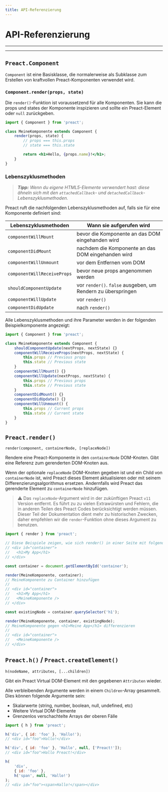 ```yaml
---
title: API-Referenzierung
---
```


# API-Referenzierung

---

<div><toc></toc></div>

---

## `Preact.Component`

`Component` ist eine Basisklasse, die normalerweise als Subklasse zum Erstellen von kraftvollen Preact-Komponenten verwendet wird.

### `Component.render(props, state)`

Die `render()`-Funktion ist voraussetzend für alle Komponenten. Sie kann die props und states der Komponente inspizieren und sollte ein Preact-Element oder `null` zurückgeben.

```jsx
import { Component } from 'preact';

class MeineKomponente extends Component {
	render(props, state) {
		// props === this.props
		// state === this.state

		return <h1>Hello, {props.name}!</h1>;
	}
}
```

### Lebenszyklusmethoden

> _**Tipp:** Wenn du eigene HTML5-Elemente verwendert hast: diese ähneln sich mit den `attachedCallback`- und `detachedCallback`-Lebenszyklusmethoden._

Preact ruft die nachfolgenden Lebenszyklusmethoden auf, falls sie für eine Komponente definiert sind:

| Lebenszyklusmethoden        | Wann sie aufgerufen wird                             				 |
|-----------------------------|--------------------------------------------------------------|
| `componentWillMount`        | bevor die Komponente an das DOM eingehanden wird					   |
| `componentDidMount`         | nachdem die Komponente an das DOM eingehanden wird 					 |
| `componentWillUnmount`      | vor dem Entfernen vom  DOM	                      					 |
| `componentWillReceiveProps` | bevor neue props angenommen werden                 					 |
| `shouldComponentUpdate`     | vor `render()`. `false` ausgeben, um Rendern zu überspringen |
| `componentWillUpdate`       | vor `render()`                                               |
| `componentDidUpdate`        | nach `render()`                                  						 |

Alle Lebenszyklusmethoden und ihre Parameter werden in der folgenden Beispielkomponente angezeigt:

```js
import { Component } from 'preact';

class MeineKomponente extends Component {
	shouldComponentUpdate(nextProps, nextState) {}
	componentWillReceiveProps(nextProps, nextState) {
		this.props // Previous props
		this.state // Previous state
	}
	componentWillMount() {}
	componentWillUpdate(nextProps, nextState) {
		this.props // Previous props
		this.state // Previous state
	}
	componentDidMount() {}
	componentDidUpdate() {}
	componentWillUnmount() {
		this.props // Current props
		this.state // Current state
	}
}
```

## `Preact.render()`

`render(component, containerNode, [replaceNode])`

Rendere eine Preact-Komponente in den `containerNode` DOM-Knoten. Gibt eine Referenz zum gerenderten DOM-Knoten aus.

Wenn der optionale `replaceNode` DOM-Knoten gegeben ist und ein Child von `containerNode` ist, wird Preact dieses Element aktualisieren oder mit seinem Differenzierungsalgorithmus ersetzen. Andernfalls wird Preact das gerenderte Element zu `containerNode` hinzufügen.

> ⚠️ Das `replaceNode`-Argument wird in der zukünftigen Preact `v11` Version entfernt. Es führt zu zu vielen Extrawürsten und Fehlern, die in anderen Teilen des Preact Codes berücksichtigt werden müssen. Dieser Teil der Dokumentation dient mehr zu historischen Zwecken, daher empfehlen wir die `render`-Funktion ohne dieses Argument zu benutzen.

```js
import { render } from 'preact';

// Diese Beispiele zeigen, wie sich render() in einer Seite mit folgendem Inhalt verhält:
// <div id="container">
//   <h1>My App</h1>
// </div>

const container = document.getElementById('container');

render(MeineKomponente, container);
// MeineKomponente zu Container hinzufügen
//
// <div id="container">
//   <h1>My App</h1>
//   <MeineKomponente />
// </div>

const existingNode = container.querySelector('h1');

render(MeineKomponente, container, existingNode);
// MeineKomponente gegen <h1>Meine App</h1> differenzieren
//
// <div id="container">
//   <MeineKomponente />
// </div>
```

## `Preact.h()` / `Preact.createElement()`

`h(nodeName, attributes, [...children])`

Gibt ein Preact Virtual DOM-Element mit den gegebenen `Attributen` wieder.

Alle verbleibenden Argumente werden in einem `Children`-Array gesammelt. Dies können folgende Argumente sein:

- Skalarwerte (string, number, boolean, null, undefined, etc)
- Weitere Virtual DOM-Elemente
- Grenzenlos verschachtelte Arrays der oberen Fälle

```js
import { h } from 'preact';

h('div', { id: 'foo' }, 'Hallo!');
// <div id="foo">Hallo!</div>

h('div', { id: 'foo' }, 'Hallo', null, ['Preact!']);
// <div id="foo">Hallo Preact!</div>

h(
	'div',
	{ id: 'foo' },
	h('span', null, 'Hallo!')
);
// <div id="foo"><span>Hallo!</span></div>
```
